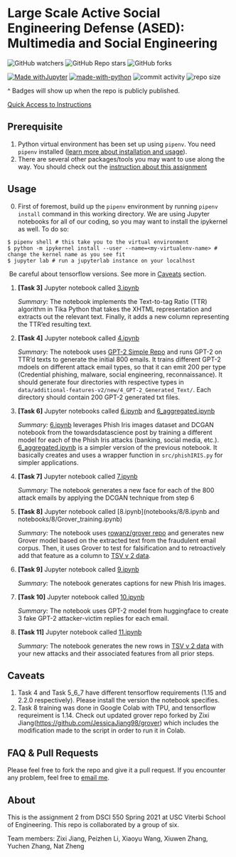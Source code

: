 # Large Scale Active Social Engineering Defense (ASED): Multimedia and Social Engineering

![GitHub watchers](https://img.shields.io/github/watchers/Anthonyive/DSCI-550-Assignment-2?style=social) ![GitHub Repo stars](https://img.shields.io/github/stars/Anthonyive/DSCI-550-Assignment-2?style=social) ![GitHub forks](https://img.shields.io/github/forks/Anthonyive/DSCI-550-Assignment-2?style=social)

[![Made withJupyter](https://img.shields.io/badge/Made%20with-Jupyter-orange?style=flat-square&logo=Jupyter)](https://jupyter.org/try) [![made-with-python](https://img.shields.io/badge/Made%20with-Python-1f425f.svg?style=flat-square)](https://www.python.org/) ![commit activity](https://img.shields.io/github/commit-activity/m/Anthonyive/DSCI-550-Assignment-2?style=flat-square) ![repo size](https://img.shields.io/github/repo-size/Anthonyive/DSCI-550-Assignment-2?style=flat-square)

^ Badges will show up when the repo is publicly published.

[Quick Access to Instructions](docs/DSCI550_HW_EXTRACT_PHISHING.pdf)

## Prerequisite

1. Python virtual environment has been set up using `pipenv`. You need `pipenv` installed ([learn more about installation and usage](https://pipenv-fork.readthedocs.io/en/latest/)).
2. There are several other packages/tools you may want to use along the way. You should check out the [instruction about this assignment](docs/DSCI550_HW_EXTRACT_PHISHING.pdf)

## Usage

0. First of foremost, build up the `pipenv` environment by running `pipenv install` command in this working directory. We are using Jupyter notebooks for all of our coding, so you may want to install the ipykernel as well. To do so:

```
$ pipenv shell # this take you to the virtual environment
$ python -m ipykernel install --user --name=<my-virtualenv-name> # change the kernel name as you see fit
$ jupyter lab # run a jupyterlab instance on your localhost
```

​		Be careful about tensorflow versions. See more in [Caveats](https://github.com/Anthonyive/DSCI-550-Assignment-2#caveats) section.

1. **[Task 3]** Jupyter notebook called [3.ipynb](notebooks/3.ipynb)

   *Summary:* The notebook implements the Text-to-tag Ratio (TTR) algorithm in Tika Python that takes the XHTML representation and extracts out the relevant text. Finally, it adds a new column representing the TTR’ed resulting text.

2. **[Task 4]** Jupyter notebook called [4.ipynb](notebooks/4.ipynb)

   *Summary:* The notebook uses [GPT-2 Simple Repo](https://github.com/minimaxir/gpt-2-simple) and runs GPT-2 on TTR’d texts to generate the initial 800 emails. It trains different GPT-2 mdoels on different attack email types, so that it can emit 200 per type (Credential phishing, malware, social engineering, reconnaissance). It should generate four directories with respective types in `data/additional-features-v2/new/4_GPT-2_Generated_Text/`. Each directory should contain 200 GPT-2 generated txt files.

3. **[Task 6]** Jupyter notebooks called [6.ipynb](notebooks/6.ipynb) and [6_aggregated.ipynb](notebooks/6_aggregated.ipynb)

   *Summary:* [6.ipynb](notebooks/6.ipynb) leverages Phish Iris images dataset and DCGAN notebook from the towardsdatascience post by training a different model for each of the Phish Iris attacks (banking, social
   media, etc.). [6_aggregated.ipynb](notebooks/6_aggregated.ipynb) is a simpler version of the previous notebook. It basically creates and uses a wrapper function in `src/phishIRIS.py` for simpler applications.

4. **[Task 7]** Jupyter notebook called [7.ipynb](notebooks/7.ipynb)

   *Summary:* The notebook generates a new face for each of the 800 attack emails by applying the DCGAN technique from step 6

5. **[Task 8]** Jupyter notebook called [8.ipynb](notebooks/8/8.ipynb and notebooks/8/Grover_training.ipynb)

   *Summary:* The notebook uses [rowanz/grover repo](https://github.com/rowanz/grover) and generates new Grover model based on the extracted text from the fraudulent email corpus. Then, it uses Grover to test for falsification and to retroactively add that feature as a column to [TSV v 2 data](data/additional-features-v2/new/assignment2.tsv).

6. **[Task 9]** Jupyter notebook called [9.ipynb](notebooks/9.ipynb)

   *Summary:* The notebook generates captions for new Phish Iris images.

7. **[Task 10]** Jupyter notebook called [10.ipynb](notebooks/10.ipynb)

   *Summary:* The notebook uses GPT-2 model from huggingface to create 3 fake GPT-2 attacker-victim replies for each email.

8. **[Task 11]** Jupyter notebook called [11.ipynb](notebooks/11.ipynb)

   *Summary:* The notebook generates the new rows in [TSV v 2 data](data/additional-features-v2/new/assignment2.tsv) with your new attacks and their associated features from all prior steps.

## Caveats

1. Task 4 and Task 5_6_7 have different tensorflow requirements (1.15 and 2.2.0 respectively). Please install the version the notebook specifies.
2. Task 8 training was done in Google Colab with TPU, and tensorflow requreiment is 1.14. Check out updated grover repo forked by Zixi Jiang(https://github.com/JessicaJiang98/grover) which includes the modification made to the script in order to run it in Colab.

## FAQ & Pull Requests

Please feel free to fork the repo and give it a pull request. If you encounter any problem, feel free to [email me](mailto:yzhang71@usc.edu).

## About

This is the assignment 2 from DSCI 550 Spring 2021 at USC Viterbi School of Engineering. This repo is collaborated by a group of six.

Team members: Zixi Jiang, Peizhen Li, Xiaoyu Wang, Xiuwen Zhang, Yuchen Zhang, Nat Zheng
